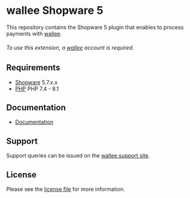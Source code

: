 

# wallee Shopware 5
This repository contains the Shopware 5 plugin that enables to process payments with [wallee](https://www.wallee.com/).

###### To use this extension, a [wallee](https://app-wallee.com/user/signup) account is required.

## Requirements

* [Shopware](https://shopware.com/) 5.7.x.x
* [PHP](http://php.net/) PHP 7.4 - 8.1

## Documentation

* [Documentation](https://plugin-documentation.wallee.com/wallee-payment/shopware-5/1.1.22/docs/en/documentation.html)

## Support

Support queries can be issued on the [wallee support site](https://app-wallee.com/space/select?target=/support).

## License

Please see the [license file](https://github.com/wallee-payment/shopware-5/blob/1.1.22/LICENSE) for more information.
